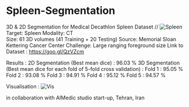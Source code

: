 # Spleen-Segmentation
3D &amp; 2D Segmentation for Medical Decathlon Spleen Dataset //
![Spleen](http://medicaldecathlon.com/img/spleen0.png)
Target: Spleen
Modality: CT  
Size: 61 3D volumes (41 Training + 20 Testing)
Source: Memorial Sloan Kettering Cancer Center
Challenge: Large ranging foreground size
Link to Dataset : https://goo.gl/QzVZcm

Results :
2D Segmentation (Best mean dice) : 96.03 %
3D Segmentation (Best mean dice for each fold of 5-fold cross validation) : 
    Fold 1 : 95.05 %
    Fold 2 : 93.08 %
    Fold 3 : 94.91 %
    Fold 4 : 95.12 %
    Fold 5 : 94.57 %



Visualisation : 
![Vis](https://drive.google.com/file/d/18ewaGDqPjVzrU6tvS6iMGim_cCZ9Z7a5/view?usp=sharing)





in collaboration with AIMedic studio start-up, Tehran, Iran
